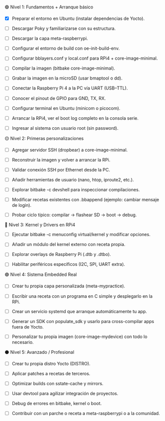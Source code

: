 🟢 Nivel 1: Fundamentos + Arranque básico

- [x] Preparar el entorno en Ubuntu (instalar dependencias de Yocto).

- [ ] Descargar Poky y familiarizarse con su estructura.

- [ ] Descargar la capa meta-raspberrypi.

- [ ] Configurar el entorno de build con oe-init-build-env.

- [ ] Configurar bblayers.conf y local.conf para RPi4 + core-image-minimal.

- [ ] Compilar la imagen (bitbake core-image-minimal).

- [ ] Grabar la imagen en la microSD (usar bmaptool o dd).

- [ ] Conectar la Raspberry Pi 4 a la PC vía UART (USB–TTL).

- [ ] Conocer el pinout de GPIO para GND, TX, RX.

- [ ] Configurar terminal en Ubuntu (minicom o picocom).

- [ ] Arrancar la RPi4, ver el boot log completo en la consola serie.

- [ ] Ingresar al sistema con usuario root (sin password).



🟡 Nivel 2: Primeras personalizaciones

- [ ] Agregar servidor SSH (dropbear) a core-image-minimal.

- [ ] Reconstruir la imagen y volver a arrancar la RPi.

- [ ] Validar conexión SSH por Ethernet desde la PC.

- [ ] Añadir herramientas de usuario (nano, htop, iproute2, etc.).

- [ ] Explorar bitbake -c devshell para inspeccionar compilaciones.

- [ ] Modificar recetas existentes con .bbappend (ejemplo: cambiar mensaje de login).

- [ ] Probar ciclo típico: compilar → flashear SD → boot → debug.



🔵 Nivel 3: Kernel y Drivers en RPi4

- [ ] Ejecutar bitbake -c menuconfig virtual/kernel y modificar opciones.

- [ ] Añadir un módulo del kernel externo con receta propia.

- [ ] Explorar overlays de Raspberry Pi (.dtb y .dtbo).

- [ ] Habilitar periféricos específicos (I2C, SPI, UART extra).



🟣 Nivel 4: Sistema Embedded Real

- [ ] Crear tu propia capa personalizada (meta-mypractice).

- [ ] Escribir una receta con un programa en C simple y desplegarlo en la RPi.

- [ ] Crear un servicio systemd que arranque automáticamente tu app.

- [ ] Generar un SDK con populate_sdk y usarlo para cross-compilar apps fuera de Yocto.

- [ ] Personalizar tu propia imagen (core-image-mydevice) con todo lo necesario.



⚫ Nivel 5: Avanzado / Profesional

- [ ] Crear tu propia distro Yocto (DISTRO).

- [ ] Aplicar patches a recetas de terceros.

- [ ] Optimizar builds con sstate-cache y mirrors.

- [ ] Usar devtool para agilizar integración de proyectos.

- [ ] Debug de errores en bitbake, kernel o boot.

- [ ] Contribuir con un parche o receta a meta-raspberrypi o a la comunidad.
